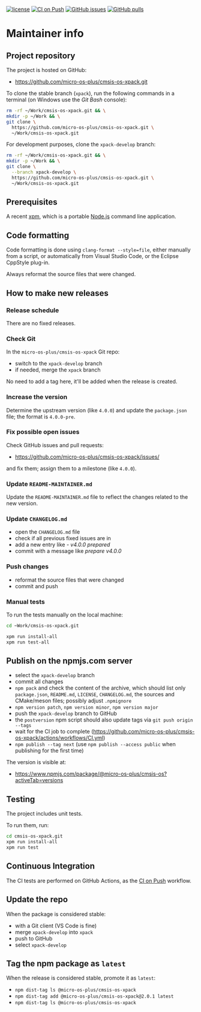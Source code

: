 [![license](https://img.shields.io/github/license/micro-os-plus/cmsis-os-xpack)](https://github.com/micro-os-plus/cmsis-os-xpack/blob/xpack/LICENSE)
[![CI on Push](https://github.com/micro-os-plus/cmsis-os-xpack/actions/workflows/CI.yml/badge.svg)](https://github.com/micro-os-plus/cmsis-os-xpack/actions/workflows/CI.yml)
[![GitHub issues](https://img.shields.io/github/issues/micro-os-plus/cmsis-os-xpack.svg)](https://github.com/micro-os-plus/cmsis-os-xpack/issues/)
[![GitHub pulls](https://img.shields.io/github/issues-pr/micro-os-plus/cmsis-os-xpack.svg)](https://github.com/micro-os-plus/cmsis-os-xpack/pulls)

# Maintainer info

## Project repository

The project is hosted on GitHub:

- <https://github.com/micro-os-plus/cmsis-os-xpack.git>

To clone the stable branch (`xpack`), run the following commands in a
terminal (on Windows use the _Git Bash_ console):

```sh
rm -rf ~/Work/cmsis-os-xpack.git && \
mkdir -p ~/Work && \
git clone \
  https://github.com/micro-os-plus/cmsis-os-xpack.git \
  ~/Work/cmsis-os-xpack.git
```

For development purposes, clone the `xpack-develop` branch:

```sh
rm -rf ~/Work/cmsis-os-xpack.git && \
mkdir -p ~/Work && \
git clone \
  --branch xpack-develop \
  https://github.com/micro-os-plus/cmsis-os-xpack.git \
  ~/Work/cmsis-os-xpack.git
```

## Prerequisites

A recent [xpm](https://xpack.github.io/xpm/), which is a portable
[Node.js](https://nodejs.org/) command line application.

## Code formatting

Code formatting is done using `clang-format --style=file`, either manually
from a script, or automatically from Visual Studio Code, or the Eclipse
CppStyle plug-in.

Always reformat the source files that were changed.

## How to make new releases

### Release schedule

There are no fixed releases.

### Check Git

In the `micro-os-plus/cmsis-os-xpack` Git repo:

- switch to the `xpack-develop` branch
- if needed, merge the `xpack` branch

No need to add a tag here, it'll be added when the release is created.

### Increase the version

Determine the upstream version (like `4.0.0`) and update the `package.json`
file; the format is `4.0.0-pre`.

### Fix possible open issues

Check GitHub issues and pull requests:

- <https://github.com/micro-os-plus/cmsis-os-xpack/issues/>

and fix them; assign them to a milestone (like `4.0.0`).

### Update `README-MAINTAINER.md`

Update the `README-MAINTAINER.md` file to reflect the changes
related to the new version.

### Update `CHANGELOG.md`

- open the `CHANGELOG.md` file
- check if all previous fixed issues are in
- add a new entry like _- v4.0.0 prepared_
- commit with a message like _prepare v4.0.0_

### Push changes

- reformat the source files that were changed
- commit and push

### Manual tests

To run the tests manually on the local machine:

```sh
cd ~Work/cmsis-os-xpack.git

xpm run install-all
xpm run test-all
```

## Publish on the npmjs.com server

- select the `xpack-develop` branch
- commit all changes
- `npm pack` and check the content of the archive, which should list
  only `package.json`, `README.md`, `LICENSE`, `CHANGELOG.md`,
  the sources and CMake/meson files;
  possibly adjust `.npmignore`
- `npm version patch`, `npm version minor`, `npm version major`
- push the `xpack-develop` branch to GitHub
- the `postversion` npm script should also update tags via `git push origin --tags`
- wait for the CI job to complete
  (<https://github.com/micro-os-plus/cmsis-os-xpack/actions/workflows/CI.yml>)
- `npm publish --tag next` (use `npm publish --access public` when
  publishing for the first time)

The version is visible at:

- <https://www.npmjs.com/package/@micro-os-plus/cmsis-os?activeTab=versions>

## Testing

The project includes unit tests.

To run them, run:

```sh
cd cmsis-os-xpack.git
xpm run install-all
xpm run test
```

## Continuous Integration

The CI tests are performed on GitHub Actions, as the
[CI on Push](https://github.com/micro-os-plus/cmsis-os-xpack/actions/workflows/CI.yml)
workflow.

## Update the repo

When the package is considered stable:

- with a Git client (VS Code is fine)
- merge `xpack-develop` into `xpack`
- push to GitHub
- select `xpack-develop`

## Tag the npm package as `latest`

When the release is considered stable, promote it as `latest`:

- `npm dist-tag ls @micro-os-plus/cmsis-os-xpack`
- `npm dist-tag add @micro-os-plus/cmsis-os-xpack@2.0.1 latest`
- `npm dist-tag ls @micro-os-plus/cmsis-os-xpack`
